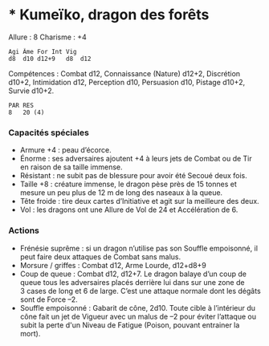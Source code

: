 # * Kumeïko, dragon des forêts

Allure : 8
Charisme : +4

	Agi	Âme	For	Int	Vig
	d8	d10	d12+9	d8	d12

Compétences : Combat d12, Connaissance (Nature) d12+2, Discrétion d10+2, Intimidation d12, Perception d10, Persuasion d10, Pistage d10+2, Survie d10+2.

	PAR	RES
	8	20 (4)

### Capacités spéciales
- Armure +4 : peau d’écorce.
- Énorme : ses adversaires ajoutent +4 à leurs jets de Combat ou de Tir en raison de sa taille immense.
- Résistant : ne subit pas de blessure pour avoir été Secoué deux fois.
- Taille +8 : créature immense, le dragon pèse près de 15 tonnes et mesure un peu plus de 12 m de long des naseaux à la queue.
- Tête froide : tire deux cartes d’Initiative et agit sur la meilleure des deux.
- Vol : les dragons ont une Allure de Vol de 24 et Accélération de 6.

### Actions
- Frénésie suprême : si un dragon n’utilise pas son Souffle empoisonné, il peut faire deux attaques de Combat sans malus.
- Morsure / griffes : Combat d12, Arme Lourde, d12+d8+9
- Coup de queue : Combat d12, d12+7. Le dragon balaye d’un coup de queue tous les adversaires placés derrière lui dans sur une zone de 3 cases de long et 6 de large. C’est une attaque normale dont les dégâts sont de Force –2.
- Souffle empoisonné : Gabarit de cône, 2d10. Toute cible à l’intérieur du cône fait un jet de Vigueur avec un malus de –2 pour éviter l’attaque ou subit la perte d'un Niveau de Fatigue (Poison, pouvant entrainer la mort).
